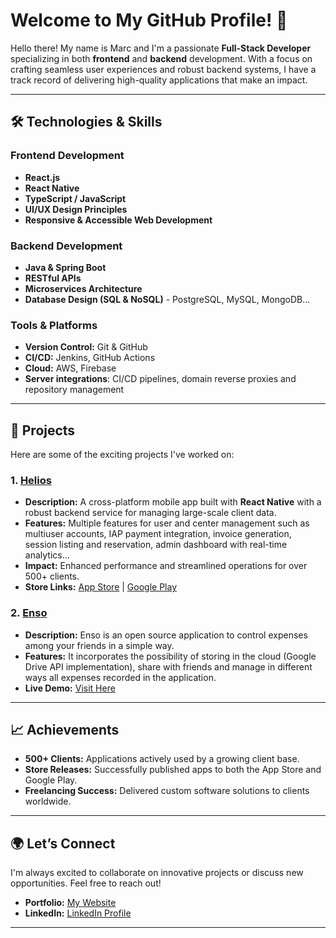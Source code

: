 # Welcome to My GitHub Profile! 👋

Hello there! My name is Marc and I'm a passionate **Full-Stack Developer** specializing in both **frontend** and **backend** development. With a focus on crafting seamless user experiences and robust backend systems, I have a track record of delivering high-quality applications that make an impact.

---

## 🛠️ Technologies & Skills

### Frontend Development
- **React.js**
- **React Native**
- **TypeScript / JavaScript**
- **UI/UX Design Principles**
- **Responsive & Accessible Web Development**

### Backend Development
- **Java & Spring Boot**
- **RESTful APIs**
- **Microservices Architecture**
- **Database Design (SQL & NoSQL)** - PostgreSQL, MySQL, MongoDB...

### Tools & Platforms
- **Version Control:** Git & GitHub
- **CI/CD:** Jenkins, GitHub Actions
- **Cloud:** AWS, Firebase
- **Server integrations**: CI/CD pipelines, domain reverse proxies and repository management

---

## 🌟 Projects

Here are some of the exciting projects I've worked on:

### 1. **[Helios](https://helios.marcoller.eu/login)**
- **Description:** A cross-platform mobile app built with **React Native** with a robust backend service for managing large-scale client data.
- **Features:** Multiple features for user and center management such as multiuser accounts, IAP payment integration, invoice generation, session listing and reservation, admin dashboard with real-time analytics...
- **Impact:** Enhanced performance and streamlined operations for over 500+ clients.
- **Store Links:** [App Store](#) | [Google Play](#)

### 2. **[Enso](https://enso.marcoller.eu/)**
- **Description:** Enso is an open source application to control expenses among your friends in a simple way.
- **Features:** It incorporates the possibility of storing in the cloud (Google Drive API implementation), share with friends and manage in different ways all expenses recorded in the application.
- **Live Demo:** [Visit Here]([#](https://enso.marcoller.eu/))

---

## 📈 Achievements
- **500+ Clients:** Applications actively used by a growing client base.
- **Store Releases:** Successfully published apps to both the App Store and Google Play.
- **Freelancing Success:** Delivered custom software solutions to clients worldwide.

---

## 🌍 Let’s Connect

I'm always excited to collaborate on innovative projects or discuss new opportunities. Feel free to reach out!

- **Portfolio:** [My Website](https://1dmaol.github.io/)
- **LinkedIn:** [LinkedIn Profile](https://www.linkedin.com/in/marc-oller/)

---
